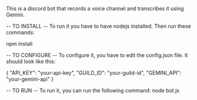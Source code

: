 This is a discord bot that records a voice channel and transcribes it using Gemini.

-- TO INSTALL --
To run it you have to have nodejs installed. Then run these commands:

npm install

-- TO CONFIGURE --
To configure it, you have to edit the config.json file. It should look like this:

{
"API_KEY": "your-api-key",
"GUILD_ID": "your-guild-id",
"GEMINI_API": "your-gemini-api"
}

-- TO RUN --
To run it, you can run the following command:
node bot.js
